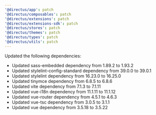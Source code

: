 ```yaml
---
'@directus/app': patch
'@directus/composables': patch
'@directus/extensions': patch
'@directus/extensions-sdk': patch
'@directus/stores': patch
'@directus/themes': patch
'@directus/types': patch
'@directus/utils': patch
---
```


Updated the following dependencies:
- Updated sass-embedded dependency from 1.89.2 to 1.93.2
- Updated stylelint-config-standard dependency from 39.0.0 to 39.0.1
- Updated stylelint dependency from 16.23.0 to 16.25.0
- Updated tinymce dependency from 6.8.5 to 6.8.6
- Updated vite dependency from 7.1.3 to 7.1.11
- Updated vue-i18n dependency from 11.1.11 to 11.1.12
- Updated vue-router dependency from 4.5.1 to 4.6.3
- Updated vue-tsc dependency from 3.0.5 to 3.1.1
- Updated vue dependency from 3.5.18 to 3.5.22
